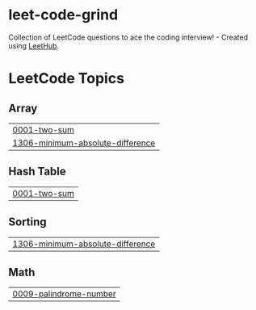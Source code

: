 # leet-code-grind
Collection of LeetCode questions to ace the coding interview! - Created using [LeetHub](https://github.com/QasimWani/LeetHub).

<!---LeetCode Topics Start-->
# LeetCode Topics
## Array
|  |
| ------- |
| [0001-two-sum](https://github.com/WesloTheWeb/leet-code-grind/tree/master/0001-two-sum) |
| [1306-minimum-absolute-difference](https://github.com/WesloTheWeb/leet-code-grind/tree/master/1306-minimum-absolute-difference) |
## Hash Table
|  |
| ------- |
| [0001-two-sum](https://github.com/WesloTheWeb/leet-code-grind/tree/master/0001-two-sum) |
## Sorting
|  |
| ------- |
| [1306-minimum-absolute-difference](https://github.com/WesloTheWeb/leet-code-grind/tree/master/1306-minimum-absolute-difference) |
## Math
|  |
| ------- |
| [0009-palindrome-number](https://github.com/WesloTheWeb/leet-code-grind/tree/master/0009-palindrome-number) |
<!---LeetCode Topics End-->